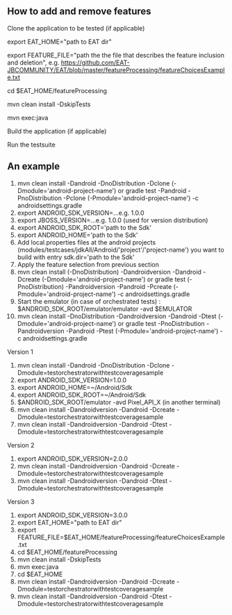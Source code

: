 ## How to add and remove features

Clone the application to be tested (if applicable)

export EAT_HOME="path to EAT dir"

export FEATURE_FILE="path the the file that describes the feature inclusion and deletion", e.g. https://github.com/EAT-JBCOMMUNITY/EAT/blob/master/featureProcessing/featureChoicesExample.txt

cd $EAT_HOME/featureProcessing

mvn clean install -DskipTests

mvn exec:java

Build the application (if applicable)

Run the testsuite



## An example

1. mvn clean install -Dandroid -DnoDistribution -Dclone (-Dmodule='android-project-name')
or gradle test -Pandroid -PnoDistribution -Pclone (-Pmodule='android-project-name') -c androidsettings.gradle
2. export ANDROID_SDK_VERSION=...e.g. 1.0.0
3. export JBOSS_VERSION=...e.g. 1.0.0 (used for version distribution)
4. export ANDROID_SDK_ROOT='path to the Sdk'
5. export ANDROID_HOME='path to the Sdk'
6. Add local.properties files at the android projects (modules/testcases/jdkAll/Android/'project'/'project-name') you want to build with entry sdk.dir='path to the Sdk'
7. Apply the feature selection from previous section
8.  mvn clean install (-DnoDistribution) -Dandroidversion -Dandroid -Dcreate (-Dmodule='android-project-name') or gradle test (-PnoDistribution) -Pandroidversion -Pandroid -Pcreate (-Pmodule='android-project-name') -c androidsettings.gradle
9.  Start the emulator (in case of orchestrated tests) : $ANDROID_SDK_ROOT/emulator/emulator -avd $EMULATOR
10.  mvn clean install -DnoDistribution -Dandroidversion -Dandroid -Dtest (-Dmodule='android-project-name') or gradle test -PnoDistribution -Pandroidversion -Pandroid -Ptest (-Pmodule='android-project-name') -c androidsettings.gradle


Version 1

1. mvn clean install -Dandroid -DnoDistribution -Dclone -Dmodule=testorchestratorwithtestcoveragesample
2. export ANDROID_SDK_VERSION=1.0.0
3. export ANDROID_HOME=~/Android/Sdk
4. export ANDROID_SDK_ROOT=~/Android/Sdk
5. $ANDROID_SDK_ROOT/emulator -avd Pixel_API_X (in another terminal)
6. mvn clean install -Dandroidversion -Dandroid -Dcreate -Dmodule=testorchestratorwithtestcoveragesample
7. mvn clean install -Dandroidversion -Dandroid -Dtest -Dmodule=testorchestratorwithtestcoveragesample

Version 2

1. export ANDROID_SDK_VERSION=2.0.0
2. mvn clean install -Dandroidversion -Dandroid -Dcreate -Dmodule=testorchestratorwithtestcoveragesample
3. mvn clean install -Dandroidversion -Dandroid -Dtest -Dmodule=testorchestratorwithtestcoveragesample

Version 3

1. export ANDROID_SDK_VERSION=3.0.0
2. export EAT_HOME="path to EAT dir"
3. export FEATURE_FILE=$EAT_HOME/featureProcessing/featureChoicesExample.txt
4. cd $EAT_HOME/featureProcessing
5. mvn clean install -DskipTests
6. mvn exec:java
7. cd $EAT_HOME
8. mvn clean install -Dandroidversion -Dandroid -Dcreate -Dmodule=testorchestratorwithtestcoveragesample
9. mvn clean install -Dandroidversion -Dandroid -Dtest -Dmodule=testorchestratorwithtestcoveragesample


